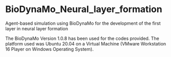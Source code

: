 # BioDynaMo_Neural_layer_formation
Agent-based simulation using BioDynaMo for the development of the first layer in neural layer formation

The BioDynaMo Version 1.0.8 has been used for the codes provided.
The platform used was Ubuntu 20.04 on a Virtual Machine (VMware Workstation 16 Player on Windows Operating System).
